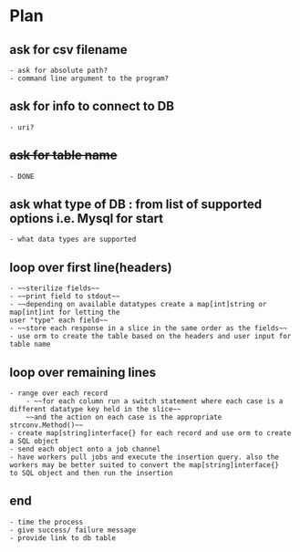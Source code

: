 # Plan

## ask for csv filename
    - ask for absolute path?
    - command line argument to the program?

## ask for info to connect to DB
    - uri?

## ~~ask for table name~~
    - DONE

## ask what type of DB : from list of supported options i.e. Mysql for start
    - what data types are supported

## loop over first line(headers)
    - ~~sterilize fields~~
    - ~~print field to stdout~~
    - ~~depending on available datatypes create a map[int]string or map[int]int for letting the
    user "type" each field~~
    - ~~store each response in a slice in the same order as the fields~~
    - use orm to create the table based on the headers and user input for table name

## loop over remaining lines
    - range over each record
        - ~~for each column run a switch statement where each case is a different datatype key held in the slice~~
        ~~and the action on each case is the appropriate strconv.Method()~~
    - create map[string]interface{} for each record and use orm to create a SQL object 
    - send each object onto a job channel
    - have workers pull jobs and execute the insertion query. also the workers may be better suited to convert the map[string]interface{}
    to SQL object and then run the insertion

## end
    - time the process
    - give success/ failure message
    - provide link to db table
